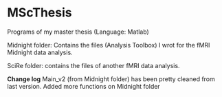 # MScThesis
Programs of my master thesis
(Language: Matlab)

Midnight folder: Contains the files (Analysis Toolbox) I wrot for the fMRI Midnight data analysis.
                  
SciRe folder: contains the files of another fMRI data analysis.

**Change log**
  Main_v2 (from Midnight folder) has been pretty cleaned from last version.
  Added more functions on Midnight folder
